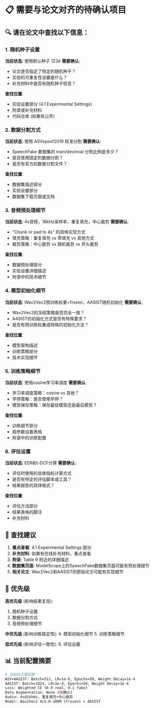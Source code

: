 # 📋 需要与论文对齐的待确认项目

## 🔍 请在论文中查找以下信息：

### 1. 随机种子设置
**当前状态**: 使用默认种子 1234
**需要确认**:
- 论文是否指定了特定的随机种子？
- 实验的可重复性设置是什么？
- 补充材料中是否有随机种子信息？

**查找位置**: 
- 实验设置部分 (4.1 Experimental Settings)
- 附录或补充材料
- 代码仓库 (如果有公开)

### 2. 数据分割方式
**当前状态**: 使用 ASVspoof2019 标准分割
**需要确认**:
- SpeechFake 数据集的 train/dev/eval 分割比例是多少？
- 是否使用固定的数据分割？
- 是否有官方的数据分割文件？

**查找位置**:
- 数据集描述部分
- 实验设置部分
- 数据集下载页面或文档

### 3. 音频预处理细节
**当前状态**: 4s音频，16kHz采样率，重复填充，中心裁剪
**需要确认**:
- "Chunk or pad to 4s" 的具体实现方式
- 填充策略：重复填充 vs 零填充 vs 其他方式
- 裁剪策略：中心裁剪 vs 随机裁剪 vs 开头裁剪

**查找位置**:
- 数据预处理部分
- 实验设置详细描述
- 附录中的技术细节

### 4. 模型初始化细节
**当前状态**: Wav2Vec2预训练权重+frozen，AASIST随机初始化
**需要确认**:
- Wav2Vec2的冻结策略是否完全一致？
- AASIST的初始化方式是否有特殊要求？
- 是否有预训练权重或特殊的初始化方法？

**查找位置**:
- 模型架构描述
- 训练策略部分
- 技术实现细节

### 5. 训练策略细节
**当前状态**: 使用cosine学习率调度
**需要确认**:
- 学习率调度策略：cosine vs 其他？
- 早停策略：是否使用早停？
- 模型保存策略：保存最佳模型还是最后模型？

**查找位置**:
- 训练细节部分
- 超参数设置表格
- 附录中的训练配置

### 6. 评估设置
**当前状态**: EER和t-DCF计算
**需要确认**:
- 评估时使用的具体指标计算方式
- 是否有特定的评估脚本或工具？
- 结果报告的具体格式？

**查找位置**:
- 评估方法部分
- 结果表格的脚注
- 补充材料

## 📝 查找建议

1. **重点查看**: 4.1 Experimental Settings 部分
2. **补充材料**: 如果有在线补充材料，重点查看
3. **附录**: Table 9 附近的详细描述
4. **数据集页面**: ModelScope上的SpeechFake数据集页面可能有预处理细节
5. **相关论文**: Wav2Vec2和AASIST的原始论文可能有实现细节

## 🎯 优先级

**高优先级** (影响结果复现):
1. 随机种子设置
2. 数据分割方式
3. 音频预处理细节

**中优先级** (影响训练稳定性):
4. 模型初始化细节
5. 训练策略细节

**低优先级** (影响评估一致性):
6. 评估设置

## 📊 当前配置摘要

```bash
# 当前的主要配置
W2V+AASIST: Batch=512, LR=1e-6, Epochs=50, Weight Decay=1e-4
AASIST: Batch=1024, LR=1e-4, Epochs=50, Weight Decay=1e-4
Loss: Weighted CE (0.9 real, 0.1 fake)
Data Augmentation: None (已确认)
Audio: 4s@16kHz, 重复填充+中心裁剪
Model: Wav2Vec2 XLS-R-300M (frozen) + AASIST
```
